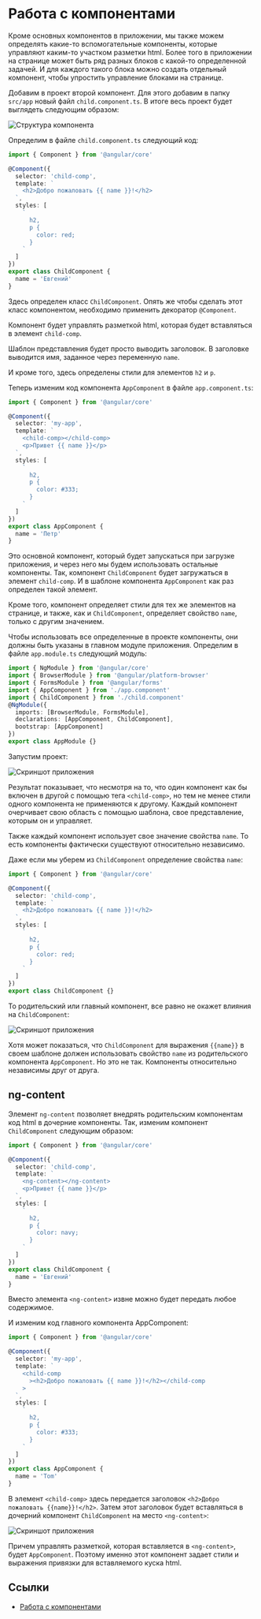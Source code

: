 # Работа с компонентами

Кроме основных компонентов в приложении, мы также можем определять какие-то вспомогательные компоненты, которые управляют каким-то участком разметки html. Более того в приложении на странице может быть ряд разных блоков с какой-то определенной задачей. И для каждого такого блока можно создать отдельный компонент, чтобы упростить управление блоками на странице.

Добавим в проект второй компонент. Для этого добавим в папку `src/app` новый файл `child.component.ts`. В итоге весь проект будет выглядеть следующим образом:

![Структура компонента](work-components-1.png)

Определим в файле `child.component.ts` следующий код:

```typescript
import { Component } from '@angular/core'

@Component({
  selector: 'child-comp',
  template: `
    <h2>Добро пожаловать {{ name }}!</h2>
  `,
  styles: [
    `
      h2,
      p {
        color: red;
      }
    `
  ]
})
export class ChildComponent {
  name = 'Евгений'
}
```

Здесь определен класс `ChildComponent`. Опять же чтобы сделать этот класс компонентом, необходимо применить декоратор `@Component`.

Компонент будет управлять разметкой html, которая будет вставляться в элемент `child-comp`.

Шаблон представления будет просто выводить заголовок. В заголовке выводится имя, заданное через переменную `name`.

И кроме того, здесь определены стили для элементов `h2` и `p`.

Теперь изменим код компонента `AppComponent` в файле `app.component.ts`:

```typescript
import { Component } from '@angular/core'

@Component({
  selector: 'my-app',
  template: `
    <child-comp></child-comp>
    <p>Привет {{ name }}</p>
  `,
  styles: [
    `
      h2,
      p {
        color: #333;
      }
    `
  ]
})
export class AppComponent {
  name = 'Петр'
}
```

Это основной компонент, который будет запускаться при загрузке приложения, и через него мы будем использовать остальные компоненты. Так, компонент `ChildComponent` будет загружаться в элемент `child-comp`. И в шаблоне компонента `AppComponent` как раз определен такой элемент.

Кроме того, компонент определяет стили для тех же элементов на странице, и также, как и `ChildComponent`, определяет свойство `name`, только с другим значением.

Чтобы использовать все определенные в проекте компоненты, они должны быть указаны в главном модуле приложения. Определим в файле `app.module.ts` следующий модуль:

```typescript
import { NgModule } from '@angular/core'
import { BrowserModule } from '@angular/platform-browser'
import { FormsModule } from '@angular/forms'
import { AppComponent } from './app.component'
import { ChildComponent } from './child.component'
@NgModule({
  imports: [BrowserModule, FormsModule],
  declarations: [AppComponent, ChildComponent],
  bootstrap: [AppComponent]
})
export class AppModule {}
```

Запустим проект:

![Скриншот приложения](work-components-2.png)

Результат показывает, что несмотря на то, что один компонент как бы включен в другой с помощью тега `<child-comp>`, но тем не менее стили одного компонента не применяются к другому. Каждый компонент очерчивает свою область с помощью шаблона, свое представление, которым он и управляет.

Также каждый компонент использует свое значение свойства `name`. То есть компоненты фактически существуют относительно независимо.

Даже если мы уберем из `ChildComponent` определение свойства `name`:

```typescript
import { Component } from '@angular/core'

@Component({
  selector: 'child-comp',
  template: `
    <h2>Добро пожаловать {{ name }}!</h2>
  `,
  styles: [
    `
      h2,
      p {
        color: red;
      }
    `
  ]
})
export class ChildComponent {}
```

То родительский или главный компонент, все равно не окажет влияния на `ChildComponent`:

![Скриншот приложения](work-components-3.png)

Хотя может показаться, что `ChildComponent` для выражения `{{name}}` в своем шаблоне должен использовать свойство `name` из родительского компонента `AppComponent`. Но это не так. Компоненты относительно независимы друг от друга.

## ng-content

Элемент `ng-content` позволяет внедрять родительским компонентам код html в дочерние компоненты. Так, изменим компонент `ChildComponent` следующим образом:

```typescript
import { Component } from '@angular/core'

@Component({
  selector: 'child-comp',
  template: `
    <ng-content></ng-content>
    <p>Привет {{ name }}</p>
  `,
  styles: [
    `
      h2,
      p {
        color: navy;
      }
    `
  ]
})
export class ChildComponent {
  name = 'Евгений'
}
```

Вместо элемента `<ng-content>` извне можно будет передать любое содержимое.

И изменим код главного компонента AppComponent:

```typescript
import { Component } from '@angular/core'

@Component({
  selector: 'my-app',
  template: `
    <child-comp
      ><h2>Добро пожаловать {{ name }}!</h2></child-comp
    >
  `,
  styles: [
    `
      h2,
      p {
        color: #333;
      }
    `
  ]
})
export class AppComponent {
  name = 'Tom'
}
```

В элемент `<child-comp>` здесь передается заголовок `<h2>Добро пожаловать {{name}}!</h2>`. Затем этот заголовок будет вставляться в дочерний компонент `ChildComponent` на место `<ng-content>`:

![Скриншот приложения](work-components-4.png)

Причем управлять разметкой, которая вставляется в `<ng-content>`, будет `AppComponent`. Поэтому именно этот компонент задает стили и выражения привязки для вставляемого куска html.

## Ссылки

- [Работа с компонентами](https://metanit.com/web/angular2/2.6.php)
